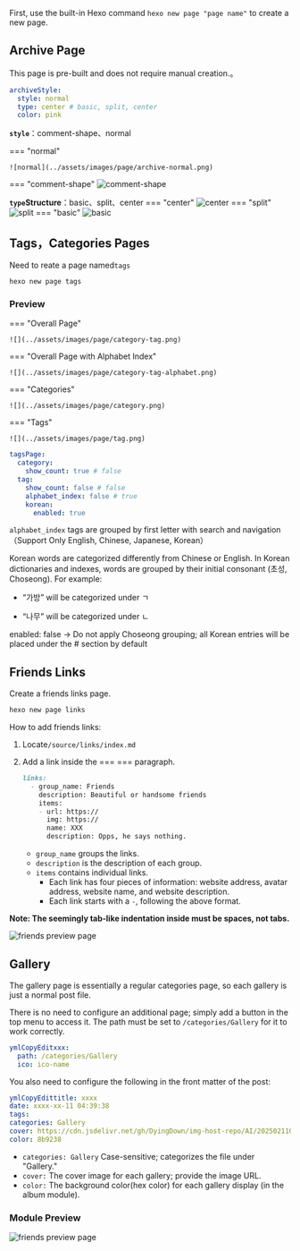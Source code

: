 First, use the built-in Hexo command `hexo new page "page name"` to create a new page.

## Archive Page

This page is pre-built and does not require manual creation.。


```yml
archiveStyle:
  style: normal
  type: center # basic, split, center
  color: pink
```
**`style`**：comment-shape、normal

=== "normal"

	![normal](../assets/images/page/archive-normal.png)
=== "comment-shape"
	![comment-shape](../assets/images/page/archive-comment-shape.png)

**`type`Structure**：basic、split、center
=== "center"
	![center](../assets/images/page/archive-normal-center.png)
=== "split"
	![split](../assets/images/page/archive-normal-split.png)
=== "basic"
	![basic](../assets/images/page/archive-normal-basic.png)


## Tags，Categories Pages

Need to reate a page named`tags`

```
hexo new page tags
```

### Preview

=== "Overall Page"

    ![](../assets/images/page/category-tag.png)

=== "Overall Page with Alphabet Index"

    ![](../assets/images/page/category-tag-alphabet.png)

=== "Categories"

    ![](../assets/images/page/category.png)

=== "Tags"

    ![](../assets/images/page/tag.png)

```yml
tagsPage:
  category:
    show_count: true # false
  tag:
    show_count: false # false
    alphabet_index: false # true 
    korean:
      enabled: true
```

`alphabet_index` tags are grouped by first letter with search and navigation（Support Only English, Chinese, Japanese, Korean）

Korean words are categorized differently from Chinese or English. In Korean dictionaries and indexes, words are grouped by their initial consonant (초성, Choseong). For example:

- “가방” will be categorized under ㄱ

- “나무” will be categorized under ㄴ

enabled: false → Do not apply Choseong grouping; all Korean entries will be placed under the # section by default

## Friends Links

Create a friends links page.

``` bash
hexo new page links
```

How to add friends links:

1. Locate`/source/links/index.md`

2. Add a link inside the === === paragraph.

   ```markdown
   links:
     - group_name: Friends
       description: Beautiful or handsome friends
       items:
       - url: https://
         img: https://
         name: XXX
         description: Opps, he says nothing.
   ```

   - `group_name` groups the links.
   - `description` is the description of each group.
   - `items` contains individual links.
     - Each link has four pieces of information: website address, avatar address, website name, and website description.
     - Each link starts with a `-`, following the above format.

**Note: The seemingly tab-like indentation inside must be spaces, not tabs.**

![friends preview page](../assets/images/page/friends.png)

## Gallery

The gallery page is essentially a regular categories page, so each gallery is just a normal post file.

There is no need to configure an additional page; simply add a button in the top menu to access it. The path must be set to `/categories/Gallery` for it to work correctly.

```yml
ymlCopyEditxxx:
  path: /categories/Gallery
  ico: ico-name
```

You also need to configure the following in the front matter of the post:

```yml
ymlCopyEdittitle: xxxx
date: xxxx-xx-11 04:39:38
tags: 
categories: Gallery
cover: https://cdn.jsdelivr.net/gh/DyingDown/img-host-repo/AI/202502110542366.png
color: 8b9238
```

- `categories: Gallery` Case-sensitive; categorizes the file under "Gallery."
- `cover:` The cover image for each gallery; provide the image URL.
- `color:` The background color(hex color) for each gallery display (in the album module).

### Module Preview

![friends preview page](../assets/images/page/gallery.png)